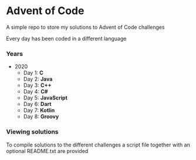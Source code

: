 # Advent of Code

A simple repo to store my solutions to Advent of Code challenges

Every day has been coded in a different language

### Years

- 2020
    - Day 1: **C**
    - Day 2: **Java**
    - Day 3: **C++**
    - Day 4: **C#**
    - Day 5: **JavaScript**
    - Day 6: **Dart**
    - Day 7: **Kotlin**
    - Day 8: **Groovy**
    
### Viewing solutions

To compile solutions to the different challenges a script file together with an optional README.txt are provided

